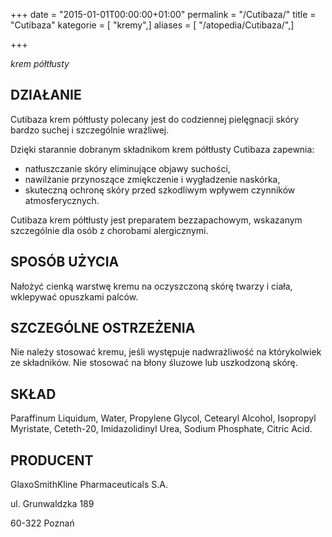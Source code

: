 +++
date = "2015-01-01T00:00:00+01:00"
permalink = "/Cutibaza/"
title = "Cutibaza"
kategorie = [ "kremy",]
aliases = [ "/atopedia/Cutibaza/",]

+++

*krem półtłusty*

DZIAŁANIE
---------

Cutibaza krem półtłusty polecany jest do codziennej pielęgnacji skóry bardzo suchej i szczególnie wrażliwej.

Dzięki starannie dobranym składnikom krem półtłusty Cutibaza zapewnia:

-   natłuszczanie skóry eliminujące objawy suchości,
-   nawilżanie przynoszące zmiękczenie i wygładzenie naskórka,
-   skuteczną ochronę skóry przed szkodliwym wpływem czynników atmosferycznych.

Cutibaza krem półtłusty jest preparatem bezzapachowym, wskazanym szczególnie dla osób z chorobami alergicznymi.

SPOSÓB UŻYCIA
-------------

Nałożyć cienką warstwę kremu na oczyszczoną skórę twarzy i ciała, wklepywać opuszkami palców.

SZCZEGÓLNE OSTRZEŻENIA
----------------------

Nie należy stosować kremu, jeśli występuje nadwrażliwość na którykolwiek ze składników. Nie stosować na błony śluzowe lub uszkodzoną skórę.

SKŁAD
-----

Paraffinum Liquidum, Water, Propylene Glycol, Cetearyl Alcohol, Isopropyl Myristate, Ceteth-20, Imidazolidinyl Urea, Sodium Phosphate, Citric Acid.

PRODUCENT
---------

GlaxoSmithKline Pharmaceuticals S.A.

ul. Grunwaldzka 189

60-322 Poznań
